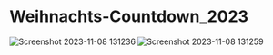 ﻿# Weihnachts-Countdown_2023
![Screenshot 2023-11-08 131236](https://github.com/CarolaZapp/Weihnachts-Countdown_2023/assets/101559000/1f584b69-4e16-49eb-834e-36fa64abef16)
![Screenshot 2023-11-08 131259](https://github.com/CarolaZapp/Weihnachts-Countdown_2023/assets/101559000/c6a6f729-825f-4d0e-a89b-231ec32cecc8)
